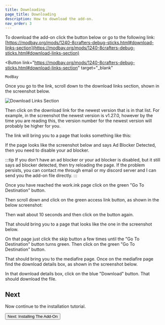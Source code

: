 ```yaml
---
title: Downloading
page_title: Downloading
description: How to download the add-on.
nav_order: 3
---
```


To download the add-on click the button below or go to the following link: [https://modbay.org/mods/1240-8crafters-debug-sticks.html#download-links-section](https://modbay.org/mods/1240-8crafters-debug-sticks.html#download-links-section)

<Button
    link="https://modbay.org/mods/1240-8crafters-debug-sticks.html#download-links-section"
    target="_blank"
>
    ModBay
</Button>

Once you go to the link, scroll down to the download links section, shown in the screenshot below.

![Download Links Section](/assets/images/general/download_links_section.png)

Then click on the download link for the newest version that is in that list. For example, in the screenshot the newest version is v1.27.0, however by the time you are reading this, the version number for the newest version will probably be higher for you.

The link will bring you to a page that looks something like this:

<WikiImage
    src="/assets/images/general/workink_page_screenshot.png"
    alt="Work.ink Page Screenshot"
    pixelated
/>

If the page looks like the screenshot below and says Ad Blocker Detected, then you need to disable your ad blocker.

<WikiImage
    src="/assets/images/general/workink_page_adblocker_detected_screenshot.png"
    alt="Work.ink Page Ad Blocker Detected Screenshot"
    pixelated
/>

:::tip
If you don't have an ad blocker or your ad blocker is disabled, but it still says ad blocker detected, then try reloading the page. If the problem persists, you can contact me through email or my discord server and I can send you the add-on file directly.
:::

Once you have reached the work.ink page click on the green "Go To Destination" button.

Then scroll down and click on the green access link button, as shown in the below screenshot:

<WikiImage
    src="/assets/images/general/workink_ads_page_1.png"
    alt="Work.ink Read Articles Ads Page"
    pixelated
/>

Then wait about 10 seconds and then click on the button again.

That should bring you to a page that looks like the one in the screenshot below.

<WikiImage
    src="/assets/images/general/workink_ads_page_2.png"
    alt="Work.ink Complete Offers Ads Page"
    pixelated
/>

On that page just click the skip button a few times until the "Go To Destination" button turns green. Then click on the green "Go To Destination" button.

That should bring you to the mediafire page. Once on the mediafire page find the download details box, as shown in the screenshot below.

<WikiImage
    src="/assets/images/general/mediafire_download_box.png"
    alt="Mediafire Download Details Box"
    pixelated
/>

In that download details box, click on the blue "Download" button. That should download the file.

## Next

Now continue to the installation tutorial.

<Button link="./installing">Next: Installing The Add-On</Button>
